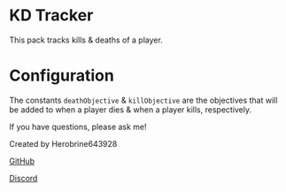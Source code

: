 # KD Tracker

This pack tracks kills & deaths of a player.

# Configuration
The constants `deathObjective` & `killObjective` are the objectives that will be added to when a player dies & when a player kills, respectively.

If you have questions, please ask me!

Created by Herobrine643928

[GitHub](https://github.com/Herobrine643928)

[Discord](https://discord.com/users/330740982117302283)
